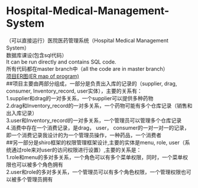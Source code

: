 # Hospital-Medical-Management-System
（可以直接运行）医院医药管理系统（Hospital Medical Management System）   
数据库课设(包含sql代码）  
It can be run directly and contains SQL code.  
所有代码都在master branch中（all the code are in master branch）    
[项目ER图(ER map of program)](https://github.com/zhangjun640/Hospital-Medical-Management-System/blob/main/ER%E5%9B%BE.png "ER map of program")    
##项目主要由两部分组成，一部分是负责出入库的记录的（supplier, drag, consumer, Inventory_record, user实体），主要的关系有：   
1.supplier和drag的一对多关系，一个supplier可以提供多种药物    
2.drag和Inventory_record的一对多关系，一个药物可能有多个仓库记录（销售和出入库记录）    
3.user和Inventory_record的一对多关系，一个管理员可以管理多个仓库记录   
4.消费中存在一个消费记录，是drag， user， consumer的一对一对一的记录，即一个消费记录我设计的为一个管理员操作，一种药品，一个消费者    
##另一部分是shiro框架的权限管理框架设计,主要的实体是menu, role, user（系统通过role来对user的访问权限进行设置）,主要的关系是：    
1.role和menu的多对多关系，一个角色可以有多个菜单权限，同时，一个菜单权限也可以被多个角色拥有    
2.user和role的多对多关系，一个管理员可以有多个角色权限，一个管理权限也可以被多个管理员拥有
